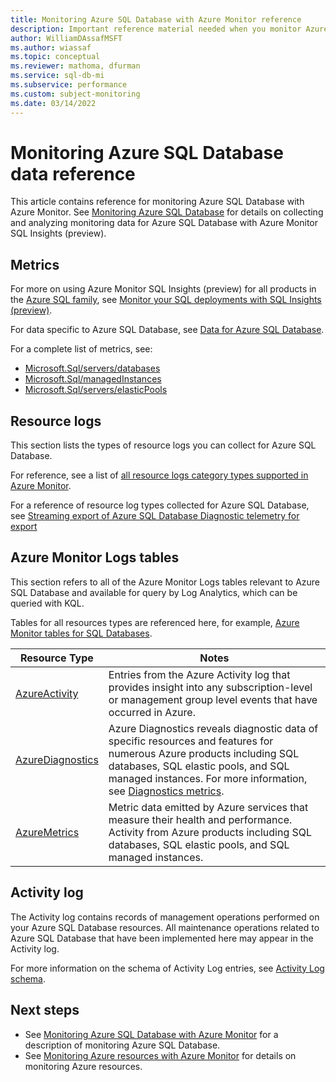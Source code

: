 ```yaml
---
title: Monitoring Azure SQL Database with Azure Monitor reference
description: Important reference material needed when you monitor Azure SQL Database with Azure Monitor
author: WilliamDAssafMSFT
ms.author: wiassaf
ms.topic: conceptual
ms.reviewer: mathoma, dfurman
ms.service: sql-db-mi
ms.subservice: performance
ms.custom: subject-monitoring
ms.date: 03/14/2022
---
```


# Monitoring Azure SQL Database data reference

This article contains reference for monitoring Azure SQL Database with Azure Monitor. See [Monitoring Azure SQL Database](monitoring-sql-database-azure-monitor.md) for details on collecting and analyzing monitoring data for Azure SQL Database with Azure Monitor SQL Insights (preview).

## Metrics

For more on using Azure Monitor SQL Insights (preview) for all products in the [Azure SQL family](../index.yml), see [Monitor your SQL deployments with SQL Insights (preview)](/azure/azure-monitor/insights/sql-insights-overview).

For data specific to Azure SQL Database, see [Data for Azure SQL Database](/azure/azure-monitor/insights/sql-insights-overview#data-for-azure-sql-database).

For a complete list of metrics, see: 
- [Microsoft.Sql/servers/databases](/azure/azure-monitor/essentials/metrics-supported#microsoftsqlserversdatabases)
- [Microsoft.Sql/managedInstances](/azure/azure-monitor/essentials/metrics-supported#microsoftsqlmanagedinstances)
- [Microsoft.Sql/servers/elasticPools](/azure/azure-monitor/essentials/metrics-supported#microsoftsqlserverselasticpools)

## Resource logs

This section lists the types of resource logs you can collect for Azure SQL Database. 

For reference, see a list of [all resource logs category types supported in Azure Monitor](/azure/azure-monitor/essentials/resource-logs-schema).

For a reference of resource log types collected for Azure SQL Database, see [Streaming export of Azure SQL Database Diagnostic telemetry for export](metrics-diagnostic-telemetry-logging-streaming-export-configure.md#diagnostic-telemetry-for-export)

## Azure Monitor Logs tables

This section refers to all of the Azure Monitor Logs tables relevant to Azure SQL Database and available for query by Log Analytics, which can be queried with KQL.

Tables for all resources types are referenced here, for example, [Azure Monitor tables for SQL Databases](/azure/azure-monitor/reference/tables/tables-resourcetype#sql-databases).

|Resource Type | Notes |
|-------|-----|
| [AzureActivity](/azure/azure-monitor/reference/tables/azureactivity) | Entries from the Azure Activity log that provides insight into any subscription-level or management group level events that have occurred in Azure. |
| [AzureDiagnostics](/azure/azure-monitor/reference/tables/azurediagnostics) | Azure Diagnostics reveals diagnostic data of specific resources and features for numerous Azure products including SQL databases, SQL elastic pools, and SQL managed instances. For more information, see [Diagnostics metrics]( metrics-diagnostic-telemetry-logging-streaming-export-configure.md?tabs=azure-portal#basic-metrics).|
| [AzureMetrics](/azure/azure-monitor/reference/tables/azuremetrics) | Metric data emitted by Azure services that measure their health and performance. Activity from Azure products including SQL databases, SQL elastic pools, and SQL managed instances.|

## Activity log

The Activity log contains records of management operations performed on your Azure SQL Database resources. All maintenance operations related to Azure SQL Database that have been implemented here may appear in the Activity log.

For more information on the schema of Activity Log entries, see [Activity Log schema](/azure/azure-monitor/essentials/activity-log-schema). 

## Next steps

- See [Monitoring Azure SQL Database with Azure Monitor](monitoring-sql-database-azure-monitor.md) for a description of monitoring Azure SQL Database.
- See [Monitoring Azure resources with Azure Monitor](/azure/azure-monitor/essentials/monitor-azure-resource) for details on monitoring Azure resources.
